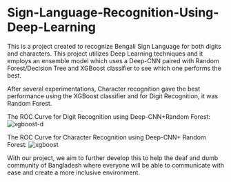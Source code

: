 # Sign-Language-Recognition-Using-Deep-Learning

This is a project created to recognize Bengali Sign Language for both digits and characters.
This project utilizes Deep Learning techniques and it employs an ensemble model which uses a Deep-CNN paired with Random Forest/Decision Tree and XGBoost classifier to see which one performs the best. 

After several experimentations, Character recognition gave the best performance using the XGBoost classifier and for Digit Recognition, it was Random Forest.

The ROC Curve for Digit Recognition using Deep-CNN+Random Forest:
![xgboost-d](https://user-images.githubusercontent.com/66533777/227592141-1e93bd58-b9f3-4744-8f97-77c83fad81d2.png)

The ROC Curve for Character Recognition using Deep-CNN+ Random Forest:
![xgboost](https://user-images.githubusercontent.com/66533777/227592352-4cba25e3-a5da-4171-8a9b-fa957ca55d37.png)

With our project, we aim to further develop this to help the deaf and dumb community of Bangladesh where everyone will be able to communicate with ease and create a more inclusive environment.
